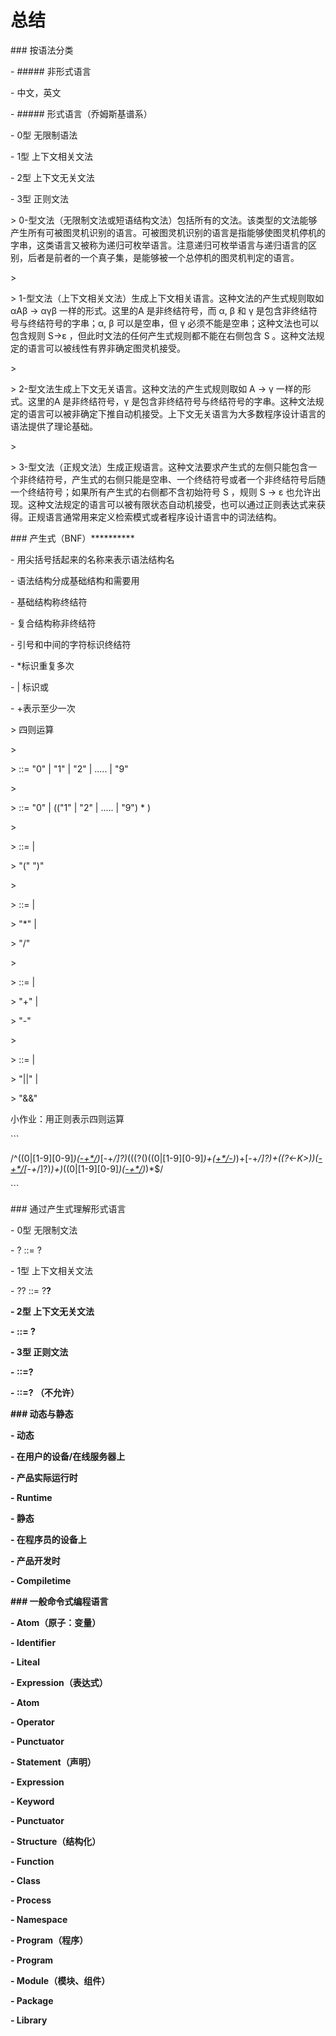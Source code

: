 # 总结

\### 按语法分类

\- ##### 非形式语言

\- 中文，英文

\- ##### 形式语言（乔姆斯基谱系）

\- 0型 无限制语法

\- 1型 上下文相关文法

\- 2型 上下文无关文法

\- 3型 正则文法

\> 0-型文法（无限制文法或短语结构文法）包括所有的文法。该类型的文法能够产生所有可被图灵机识别的语言。可被图灵机识别的语言是指能够使图灵机停机的字串，这类语言又被称为递归可枚举语言。注意递归可枚举语言与递归语言的区别，后者是前者的一个真子集，是能够被一个总停机的图灵机判定的语言。

\>

\> 1-型文法（上下文相关文法）生成上下文相关语言。这种文法的产生式规则取如 αAβ -> αγβ 一样的形式。这里的A 是非终结符号，而 α, β 和 γ 是包含非终结符号与终结符号的字串；α, β 可以是空串，但 γ 必须不能是空串；这种文法也可以包含规则 S->ε ，但此时文法的任何产生式规则都不能在右侧包含 S 。这种文法规定的语言可以被线性有界非确定图灵机接受。

\>

\> 2-型文法生成上下文无关语言。这种文法的产生式规则取如 A -> γ 一样的形式。这里的A 是非终结符号，γ 是包含非终结符号与终结符号的字串。这种文法规定的语言可以被非确定下推自动机接受。上下文无关语言为大多数程序设计语言的语法提供了理论基础。

\>

\> 3-型文法（正规文法）生成正规语言。这种文法要求产生式的左侧只能包含一个非终结符号，产生式的右侧只能是空串、一个终结符号或者一个非终结符号后随一个终结符号；如果所有产生式的右侧都不含初始符号 S ，规则 S -> ε 也允许出现。这种文法规定的语言可以被有限状态自动机接受，也可以通过正则表达式来获得。正规语言通常用来定义检索模式或者程序设计语言中的词法结构。

\### 产生式（BNF）**********

\- 用尖括号括起来的名称来表示语法结构名

\- 语法结构分成基础结构和需要用

\- 基础结构称终结符

\- 复合结构称非终结符

\- 引号和中间的字符标识终结符

\- *标识重复多次

\- | 标识或

\- +表示至少一次

\> 四则运算

\>

\> <Number> ::= "0" | "1" | "2" | ..... | "9"

\>

\> <DecimalNumber> ::= "0" | (("1" | "2" | ..... | "9") <Number>* )

\>

\> <PrimaryExpression> ::= <DecimalNumber> |

\> "(" <LogicalExpression> ")"

\>

\> <MultiplicativeExpression> ::= <PrimaryExpression> |

\> <MultiplicativeExpression> "*" <PrimaryExpression>|

\> <MultiplicativeExpression> "/" <PrimaryExpression>

\>

\> <AdditiveExpression> ::= <MultiplicativeExpression> |

\> <AdditiveExpression> "+" <MultiplicativeExpression>|

\> <AdditiveExpression> "-" <MultiplicativeExpression>

\>

\> <LogicalExpression> ::= <AdditiveExpression> |

\> <LogicalExpression> "||" <AdditiveExpression> |

\> <LogicalExpression> "&&" <AdditiveExpression>

小作业：用正则表示四则运算

\```

/^((0|[1-9][0-9]*)([-+*/](0|[1-9][0-9]*))*[-+*/]?)*(((?<K>\()((0|[1-9][0-9]*)+([+*/-](0|[1-9][0-9]*))*)+[-+*/]?)+((?<-K>\))([-+*/](0|[1-9][0-9]*)[-+*/]?)*)+)*((0|[1-9][0-9]*)([-+*/](0|[1-9][0-9]*))*)*$/

\```

\### 通过产生式理解形式语言

\- 0型 无限制文法

\- ? ::= ?

\- 1型 上下文相关文法

\- ?<A>? ::= ?<B>?

\- 2型 上下文无关文法

\- <A> ::= ?

\- 3型 正则文法

\- <A>::=<A>?

\- <A>::=?<A> （不允许）

\### 动态与静态

\- 动态

\- 在用户的设备/在线服务器上

\- 产品实际运行时

\- Runtime

\- 静态

\- 在程序员的设备上

\- 产品开发时

\- Compiletime

\### 一般命令式编程语言

\- Atom（原子：变量）

\- Identifier

\- Liteal

\- Expression（表达式）

\- Atom

\- Operator

\- Punctuator

\- Statement（声明）

\- Expression

\- Keyword

\- Punctuator

\- Structure（结构化）

\- Function

\- Class

\- Process

\- Namespace

\- Program（程序）

\- Program

\- Module（模块、组件）

\- Package

\- Library
